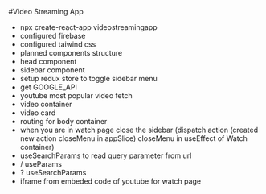#Video Streaming App
- npx create-react-app videostreamingapp
- configured firebase
- configured taiwind css
- planned components structure
- head component
- sidebar component
- setup redux store to toggle sidebar menu
- get GOOGLE_API
- youtube most popular video fetch
- video container
- video card
- routing for body container
- when you are in watch page close the sidebar (dispatch action (created new action closeMenu in appSlice) closeMenu in useEffect of Watch container)
- useSearchParams to read query parameter from url
- / useParams
- ? useSearchParams
- iframe from embeded code of youtube for watch page

